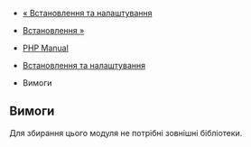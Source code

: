 - [« Встановлення та налаштування](tokenizer.setup.md)
- [Встановлення »](tokenizer.installation.md)

- [PHP Manual](index.md)
- [Встановлення та налаштування](tokenizer.setup.md)
- Вимоги

## Вимоги

Для збирання цього модуля не потрібні зовнішні бібліотеки.
